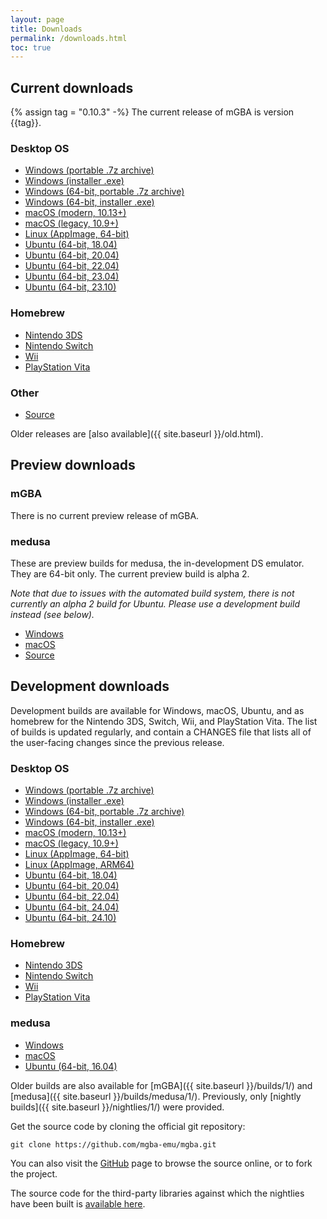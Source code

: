 ```yaml
---
layout: page
title: Downloads
permalink: /downloads.html
toc: true
---
```


Current downloads
-----------------

{% assign tag = "0.10.3" -%}
The current release of mGBA is version {{tag}}.

### Desktop OS
* [Windows (portable .7z archive)](https://github.com/mgba-emu/mgba/releases/download/{{tag}}/mGBA-{{tag}}-win32.7z)
* [Windows (installer .exe)](https://github.com/mgba-emu/mgba/releases/download/{{tag}}/mGBA-{{tag}}-win32-installer.exe)
* [Windows (64-bit, portable .7z archive)](https://github.com/mgba-emu/mgba/releases/download/{{tag}}/mGBA-{{tag}}-win64.7z)
* [Windows (64-bit, installer .exe)](https://github.com/mgba-emu/mgba/releases/download/{{tag}}/mGBA-{{tag}}-win64-installer.exe)
* [macOS (modern, 10.13+)](https://github.com/mgba-emu/mgba/releases/download/{{tag}}/mGBA-{{tag}}-macos.dmg)
* [macOS (legacy, 10.9+)](https://github.com/mgba-emu/mgba/releases/download/{{tag}}/mGBA-{{tag}}-osx.dmg)
* [Linux (AppImage, 64-bit)](https://github.com/mgba-emu/mgba/releases/download/{{tag}}/mGBA-{{tag}}-appimage-x64.appimage)
* [Ubuntu (64-bit, 18.04)](https://github.com/mgba-emu/mgba/releases/download/{{tag}}/mGBA-{{tag}}-ubuntu64-bionic.tar.xz)
* [Ubuntu (64-bit, 20.04)](https://github.com/mgba-emu/mgba/releases/download/{{tag}}/mGBA-{{tag}}-ubuntu64-focal.tar.xz)
* [Ubuntu (64-bit, 22.04)](https://github.com/mgba-emu/mgba/releases/download/{{tag}}/mGBA-{{tag}}-ubuntu64-jammy.tar.xz)
* [Ubuntu (64-bit, 23.04)](https://github.com/mgba-emu/mgba/releases/download/{{tag}}/mGBA-{{tag}}-ubuntu64-lunar.tar.xz)
* [Ubuntu (64-bit, 23.10)](https://github.com/mgba-emu/mgba/releases/download/{{tag}}/mGBA-{{tag}}-ubuntu64-mantic.tar.xz)

### Homebrew
* [Nintendo 3DS](https://github.com/mgba-emu/mgba/releases/download/{{tag}}/mGBA-{{tag}}-3ds.7z)
* [Nintendo Switch](https://github.com/mgba-emu/mgba/releases/download/{{tag}}/mGBA-{{tag}}-switch.7z)
* [Wii](https://github.com/mgba-emu/mgba/releases/download/{{tag}}/mGBA-{{tag}}-wii.7z)
* [PlayStation Vita](https://github.com/mgba-emu/mgba/releases/download/{{tag}}/mGBA-{{tag}}-vita.7z)

### Other
* [Source](https://github.com/mgba-emu/mgba/archive/{{tag}}.tar.gz)

Older releases are [also available]({{ site.baseurl }}/old.html).

Preview downloads
-----------------

### mGBA

There is no current preview release of mGBA.

### medusa

These are preview builds for medusa, the in-development DS emulator. They are 64-bit only. The current preview build is alpha 2.

_Note that due to issues with the automated build system, there is not currently an alpha 2 build for Ubuntu.
Please use a development build instead (see below)._

* [Windows](https://github.com/mgba-emu/mgba/releases/download/medusa-a2/medusa-a2-win64.7z)
* [macOS](https://github.com/mgba-emu/mgba/releases/download/medusa-a2/medusa-a2-osx.tar.xz)
* [Source](https://github.com/mgba-emu/mgba/archive/medusa-a2.tar.gz)

Development downloads
---------------------

Development builds are available for Windows, macOS, Ubuntu, and as homebrew for the Nintendo 3DS, Switch, Wii, and PlayStation Vita.
The list of builds is updated regularly, and contain a CHANGES file that lists all of the user-facing changes since the previous release.

### Desktop OS
* [Windows (portable .7z archive)](https://s3.amazonaws.com/mgba/mGBA-build-latest-win32.7z)
* [Windows (installer .exe)](https://s3.amazonaws.com/mgba/mGBA-build-installer-latest-win32.exe)
* [Windows (64-bit, portable .7z archive)](https://s3.amazonaws.com/mgba/mGBA-build-latest-win64.7z)
* [Windows (64-bit, installer .exe)](https://s3.amazonaws.com/mgba/mGBA-build-installer-latest-win64.exe)
* [macOS (modern, 10.13+)](https://s3.amazonaws.com/mgba/mGBA-build-latest-macos.dmg)
* [macOS (legacy, 10.9+)](https://s3.amazonaws.com/mgba/mGBA-build-latest-osx.dmg)
* [Linux (AppImage, 64-bit)](https://s3.amazonaws.com/mgba/mGBA-build-latest-appimage-x64.appimage)
* [Linux (AppImage, ARM64)](https://s3.amazonaws.com/mgba/mGBA-build-latest-appimage-arm64.appimage)
* [Ubuntu (64-bit, 18.04)](https://s3.amazonaws.com/mgba/mGBA-build-latest-ubuntu64-bionic.tar.xz)
* [Ubuntu (64-bit, 20.04)](https://s3.amazonaws.com/mgba/mGBA-build-latest-ubuntu64-focal.tar.xz)
* [Ubuntu (64-bit, 22.04)](https://s3.amazonaws.com/mgba/mGBA-build-latest-ubuntu64-jammy.tar.xz)
* [Ubuntu (64-bit, 24.04)](https://s3.amazonaws.com/mgba/mGBA-build-latest-ubuntu64-noble.tar.xz)
* [Ubuntu (64-bit, 24.10)](https://s3.amazonaws.com/mgba/mGBA-build-latest-ubuntu64-oracular.tar.xz)

### Homebrew
* [Nintendo 3DS](https://s3.amazonaws.com/mgba/mGBA-build-latest-3ds.7z)
* [Nintendo Switch](https://s3.amazonaws.com/mgba/mGBA-build-latest-switch.7z)
* [Wii](https://s3.amazonaws.com/mgba/mGBA-build-latest-wii.7z)
* [PlayStation Vita](https://s3.amazonaws.com/mgba/mGBA-build-latest-vita.7z)

### medusa
* [Windows](https://s3.amazonaws.com/mgba/medusa-build-latest-win64.7z)
* [macOS](https://s3.amazonaws.com/mgba/medusa-build-latest-osx.tar.xz)
* [Ubuntu (64-bit, 16.04)](https://s3.amazonaws.com/mgba/medusa-build-latest-ubuntu64-xenial.tar.xz)

Older builds are also available for [mGBA]({{ site.baseurl }}/builds/1/) and [medusa]({{ site.baseurl }}/builds/medusa/1/).
Previously, only [nightly builds]({{ site.baseurl }}/nightlies/1/) were provided.

Get the source code by cloning the official git repository:

    git clone https://github.com/mgba-emu/mgba.git

You can also visit the [GitHub](https://github.com/mgba-emu/mgba/) page to browse the source online, or to fork the project.

The source code for the third-party libraries against which the nightlies have been built is [available here](https://github.com/mgba-emu/dependencies).
